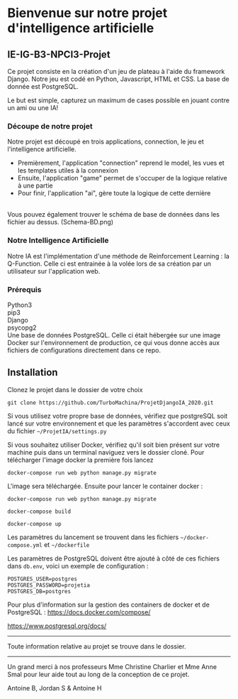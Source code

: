 # Bienvenue sur notre projet d'intelligence artificielle 

## IE-IG-B3-NPCI3-Projet

Ce projet consiste en la création d'un jeu de plateau à l'aide du framework Django. Notre jeu est codé en Python, Javascript, HTML et CSS. La base de donnée est PostgreSQL.

Le but est simple, capturez un maximum de cases possible en jouant contre un ami ou une IA! 

### Découpe de notre projet

Notre projet est découpé en trois applications, connection, le jeu et l'intelligence artificielle. <br>
- Premièrement, l'application "connection" reprend le model, les vues et les templates utiles à la connexion <br>
- Ensuite, l'application "game" permet de s'occuper de la logique relative à une partie <br>
- Pour finir, l'application "ai", gère toute la logique de cette dernière <br>
<br>
Vous pouvez également trouver le schéma de base de données dans les fichier au dessus. (Schema-BD.png)


### Notre Intelligence Artificielle 

Notre IA est l'implémentation d'une méthode de Reinforcement Learning : la Q-Function. Celle ci est entrainée à la volée lors de sa création par un utilisateur sur l'application web. <br>

### Prérequis

Python3 <br>pip3<br>Django <br>
psycopg2 <br>Une base de données PostgreSQL. Celle ci était hébergée sur une image Docker sur l'environnement de production, ce qui vous donne accès aux fichiers de configurations directement dans ce repo. <br>

## Installation

Clonez le projet dans le dossier de votre choix

`git clone https://github.com/TurboMachina/ProjetDjangoIA_2020.git`

Si vous utilisez votre propre base de données, vérifiez que postgreSQL soit lancé sur votre environnement et que les paramètres s'accordent avec ceux du fichier `~/ProjetIA/settings.py`

Si vous souhaitez utiliser Docker, vérifiez qu'il soit bien présent sur votre machine puis dans un terminal naviguez vers le dossier cloné. Pour télécharger l'image docker la première fois lancez 

`docker-compose run web python manage.py migrate`

L'image sera téléchargée. Ensuite pour lancer le container docker :

`docker-compose run web python manage.py migrate`

`docker-compose build`

`docker-compose up`

Les paramètres du lancement se trouvent dans les fichiers `~/docker-compose.yml` et `~/dockerfile`

Les paramètres de PostgreSQL doivent être ajouté à côté de ces fichiers dans `db.env`, voici un exemple de configuration :

```
POSTGRES_USER=postgres
POSTGRES_PASSWORD=projetia
POSTGRES_DB=postgres
```

Pour plus d'information sur la gestion des containers de docker et de PostgreSQL :
https://docs.docker.com/compose/

https://www.postgresql.org/docs/

---
Toute information relative au projet se trouve dans le dossier. <br>

---

Un grand merci à nos professeurs Mme Christine Charlier et Mme Anne Smal pour leur aide tout au long de la conception de ce projet.

Antoine B, Jordan S & Antoine H <br>



























